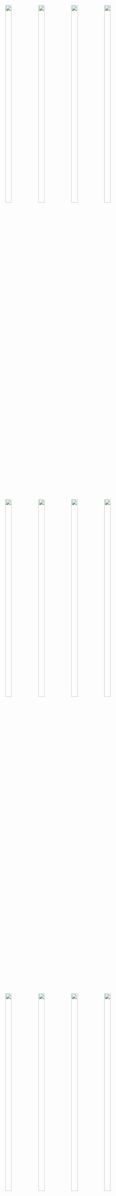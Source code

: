 <p>
  
  <img src = "https://github.com/smitgopani15/shoppingmalluser_getx_fb/assets/125651843/9b8349fa-9afd-4aa1-b4b4-529aa2864885" width=20% height=40%>
  <img src = "https://github.com/smitgopani15/shoppingmalluser_getx_fb/assets/125651843/93c4d8ab-02f0-4b7f-92d2-00b20b7254cb" width=20% height=40%>
  <img src = "https://github.com/smitgopani15/shoppingmalluser_getx_fb/assets/125651843/62a27922-27b8-4193-8a26-9889d140e90b" width=20% height=40%>
  <img src = "https://github.com/smitgopani15/shoppingmalluser_getx_fb/assets/125651843/2df33ed2-fc07-4008-b1b4-4bebf91dd855" width=20% height=40%>
  <img src = "https://github.com/smitgopani15/shoppingmalluser_getx_fb/assets/125651843/3a21d393-8768-40a2-9b70-d559d7994379" width=20% height=40%>
  <img src = "https://github.com/smitgopani15/shoppingmalluser_getx_fb/assets/125651843/e282e818-25de-4ad4-9a10-16e84ba9ef74" width=20% height=40%>
  <img src = "https://github.com/smitgopani15/shoppingmalluser_getx_fb/assets/125651843/20f95251-89a2-4440-9452-24a12537b123" width=20% height=40%>
  <img src = "https://github.com/smitgopani15/shoppingmalluser_getx_fb/assets/125651843/c278fcdf-f599-496b-a65b-a1865215dd14" width=20% height=40%>
  <img src = "https://github.com/smitgopani15/shoppingmalluser_getx_fb/assets/125651843/80413385-c468-475a-a6a3-0b952b5eb375" width=20% height=40%>
  <img src = "https://github.com/smitgopani15/shoppingmalluser_getx_fb/assets/125651843/a637146c-8d68-4f73-a810-07a4317386f7" width=20% height=40%>
  <img src = "https://github.com/smitgopani15/shoppingmalluser_getx_fb/assets/125651843/dd8b1175-c8cc-41a7-ad24-7ead64b68337" width=20% height=40%>
  <img src = "https://github.com/smitgopani15/shoppingmalluser_getx_fb/assets/125651843/06242e0d-e0a9-486b-9323-8754ec3577f8" width=20% height=40%>
  <img src = "https://github.com/smitgopani15/shoppingmalluser_getx_fb/assets/125651843/dd1bec1e-23ca-478f-97b6-f778b449026b" width=20% height=40%>
  <img src = "https://github.com/smitgopani15/shoppingmalluser_getx_fb/assets/125651843/bdd19999-1a04-4517-ab12-a523947b25fe" width=20% height=40%>
  <img src = "https://github.com/smitgopani15/shoppingmalluser_getx_fb/assets/125651843/270b2e1e-e363-426c-963d-49733ce17810" width=20% height=40%>
  <img src = "https://github.com/smitgopani15/shoppingmalluser_getx_fb/assets/125651843/6da9ef9f-d8ff-49cd-b73d-29f143805c89" width=20% height=40%>
  <img src = "https://github.com/smitgopani15/shoppingmalluser_getx_fb/assets/125651843/ecd28178-298f-480d-8274-857e18c2348d" width=20% height=40%>
  <img src = "https://github.com/smitgopani15/shoppingmalluser_getx_fb/assets/125651843/41b193b8-941b-4a61-9a11-f3c78322199b" width=20% height=40%>
  <img src = "https://github.com/smitgopani15/shoppingmalluser_getx_fb/assets/125651843/2fd7a13e-4ff9-43bf-9489-24c77521a17e" width=20% height=40%>
  <img src = "https://github.com/smitgopani15/shoppingmalluser_getx_fb/assets/125651843/b14770e9-1847-4bea-bc65-b1fa89ba9e91" width=20% height=40%>
  <img src = "https://github.com/smitgopani15/shoppingmalluser_getx_fb/assets/125651843/3e0d86ad-4a31-42b0-82e8-50c2e4e9a19d" width=20% height=40%>
  <img src = "https://github.com/smitgopani15/shoppingmalluser_getx_fb/assets/125651843/ae7f103b-ccbe-480d-8202-5368cc9b2632" width=20% height=40%>
  <img src = "https://github.com/smitgopani15/shoppingmalluser_getx_fb/assets/125651843/d795957b-371a-4481-af76-e956f270416d" width=20% height=40%>
  <img src = "https://github.com/smitgopani15/shoppingmalluser_getx_fb/assets/125651843/73cea045-8634-40f3-a0d0-6859dcbe97e9" width=20% height=40%>
  <img src = "https://github.com/smitgopani15/shoppingmalladmin_getx_fb/assets/125651843/ddca06f6-2530-4bc6-8b3b-b4ef54d78901" width=100% height=100%>
  <img src = "https://github.com/smitgopani15/shoppingmalladmin_getx_fb/assets/125651843/b754283d-62f2-4637-a96f-6da093ac2cfd" width=100% height=100%>

</p>
